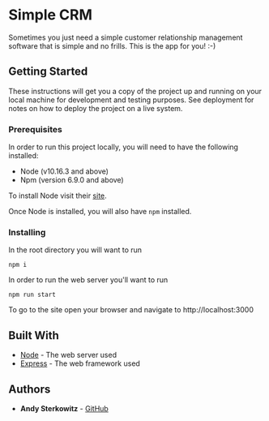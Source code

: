 # Simple CRM

Sometimes you just need a simple customer relationship management software that is simple and no frills. This is the app for you! :-)

## Getting Started

These instructions will get you a copy of the project up and running on your local machine for development and testing purposes. See deployment for notes on how to deploy the project on a live system.

### Prerequisites

In order to run this project locally, you will need to have the following installed:

* Node (v10.16.3 and above)
* Npm (version 6.9.0 and above)

To install Node visit their [site](https://nodejs.org/en/).

Once Node is installed, you will also have `npm` installed.

### Installing

In the root directory you will want to run

```
npm i
```

In order to run the web server you'll want to run

```
npm run start
```

To go to the site open your browser and navigate to http://localhost:3000


## Built With

* [Node](https://nodejs.org/en/) - The web server used
* [Express](https://expressjs.com/) - The web framework used

## Authors

* **Andy Sterkowitz** - [GitHub](https://github.com/andysterks)
